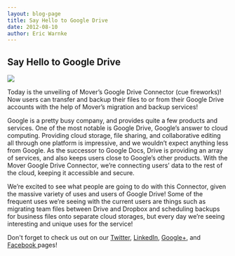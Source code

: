 ```yaml
---
layout: blog-page
title: Say Hello to Google Drive
date: 2012-08-10
author: Eric Warnke
---
```


## Say Hello to Google Drive

<img src="{{ site.url }}/img/blog/2012-08-10_google-drive.png" class="pull-left p-r-md">

Today is the unveiling of Mover’s Google Drive Connector (cue fireworks)! Now users can transfer and backup their files to or from their Google Drive accounts with the help of Mover’s migration and backup services! 

Google is a pretty busy company, and provides quite a few products and services. One of the most notable is Google Drive, Google’s answer to cloud computing.  Providing cloud storage, file sharing, and collaborative editing all through one platform is impressive, and we wouldn’t expect anything less from Google. As the successor to Google Docs, Drive is providing an array of services, and also keeps users close to Google’s other products. With the Mover Google Drive Connector, we’re connecting users’ data to the rest of the cloud, keeping it accessible and secure. 

We’re excited to see what people are going to do with this Connector, given the massive variety of uses and users of Google Drive!  Some of the frequent uses we’re seeing with the current users are things such as migrating team files between Drive and Dropbox and scheduling backups for business files onto separate cloud storages, but every day we’re seeing interesting and unique uses for the service! 

Don't forget to check us out on our [Twitter][2], [LinkedIn][3], [Google+][4], and [Facebook ][5]pages!

[2]: http://www.twitter.com/Mover_io
[3]: http://www.linkedin.com/company/mover
[4]: http://bit.ly/MoverGooglePlus
[5]: https://www.facebook.com/Mover.io
